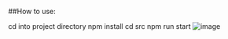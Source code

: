 ##How to use:

cd into project directory
npm install
cd src
npm run start
![image](https://imgur.com/kbpQXf9)
